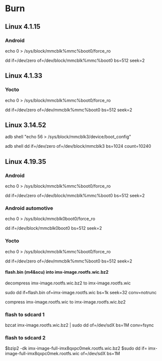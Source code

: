 # Burn

## Linux 4.1.15
### Android
echo 0 > /sys/block/mmcblk%mmc%boot0/force_ro

dd if=/dev/zero of=/dev/block/mmcblk%mmc%boot0 bs=512 seek=2
## Linux 4.1.33
### Yocto
echo 0 > /sys/block/mmcblk%mmc%boot0/force_ro

dd if=/dev/zero of=/dev/mmcblk%mmc%boot0 bs=512 seek=2

## Linux 3.14.52
adb shell  "echo 56 > /sys/block/mmcblk3/device/boot_config"

adb shell  dd if=/dev/zero of=/dev/block/mmcblk3 bs=1024 count=10240

## Linux 4.19.35
### Android
echo 0 > /sys/block/mmcblk%mmc%boot0/force_ro

dd if=/dev/zero of=/dev/block/mmcblk%mmc%boot0 bs=512 seek=2

### Android automotive

echo 0 > /sys/block/mmcblk0boot0/force_ro

dd if=/dev/block/mmcblk0boot0 bs=512 seek=2


### Yocto
echo 0 > /sys/block/mmcblk%mmc%boot0/force_ro

dd if=/dev/zero of=/dev/mmcblk%mmc%boot0 bs=512 seek=2

#### flash.bin (m4&scu) into imx-image.rootfs.wic.bz2
decompress imx-image.rootfs.wic.bz2 to imx-image.rootfs.wic

sudo dd if=flash.bin of=imx-image.rootfs.wic bs=1k seek=32 conv=notrunc

compress imx-image.rootfs.wic to imx-image.rootfs.wic.bz2

### flash to sdcard 1
bzcat imx-image.rootfs.wic.bz2 | sudo dd of=/dev/sdX bs=1M conv=fsync

### flash to sdcard 2
$bzip2 -dk imx-image-full-imx8qxpc0mek.rootfs.wic.bz2
$sudo dd if= imx-image-full-imx8qxpc0mek.rootfs.wic of=/dev/sdX bs=1M

